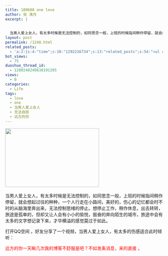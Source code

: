 ```yaml
---
title: 100608 one love
author: 张 清月
excerpt: |
   
  
  当男人爱上女人，有太多时候是无法控制的，如同思念一般，上班的时候指间稍作停留，就会想起过往的种...
layout: post
permalink: /1248.html
related_posts:
  - 'a:2:{s:4:"time";s:10:"1292216734";s:13:"related_posts";s:54:"<ul class="related_post"><li>No Related Post</li></ul>";}'
bot_views:
  - 75
duoshuo_thread_id:
  - 1280248249638191205
views:
  - 0
categories:
  - Life
tags:
  - love
  - one
  - 当男人爱上女人
  - 无法自拔
  - 远方的你
---
```

[<img class="aligncenter size-medium wp-image-1249" title="U833P28T3D1977152F359DT20080407171648" src="http://www.80aj.com/wp-content/uploads/2010/06/U833P28T3D1977152F359DT20080407171648-300x188.jpg" alt="" width="300" height="188" />][1] 

当男人爱上女人，有太多时候是无法控制的，如同思念一般，上班的时候指间稍作停留，就会想起过往的种种，一个人行走在小路间，美好的，伤心的记忆都会时不时的从脑海里奔出来，无法控制思绪的停止。想停止工作，稍作休息，出去转转，旅途是孤单的，但却又让人会有小小的愉悦，振奋的奔向陌生的城市，旅途中会有太多的文字想记录下来，才华横溢的感觉莫过于如此。

打开QQ空间 ，好友分享了一个视频，当男人爱上女人，有太多的伤感适合此时倾听：



<span style="color: #ff0000;">远方的你一天瞅几次我的博客不舒服是吧？不如发条消息，来的直接 。</span>

 [1]: http://www.80aj.com/wp-content/uploads/2010/06/U833P28T3D1977152F359DT20080407171648.jpg